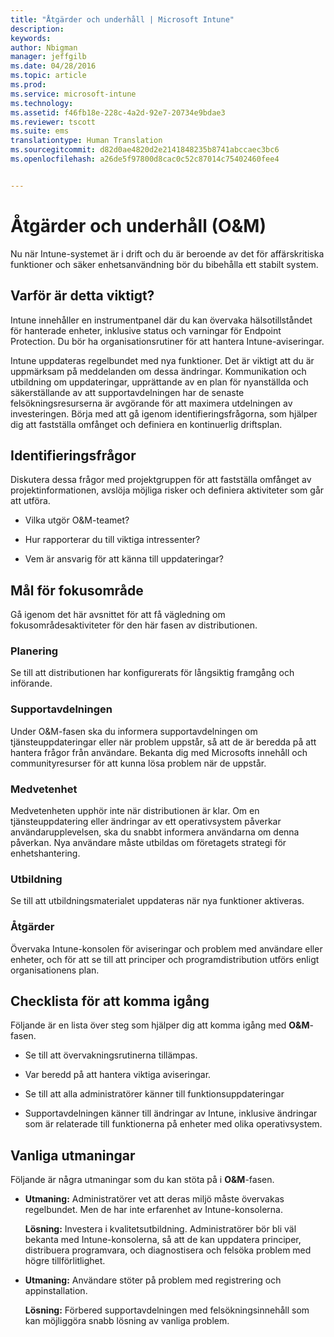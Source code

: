 ```yaml
---
title: "Åtgärder och underhåll | Microsoft Intune"
description: 
keywords: 
author: Nbigman
manager: jeffgilb
ms.date: 04/28/2016
ms.topic: article
ms.prod: 
ms.service: microsoft-intune
ms.technology: 
ms.assetid: f46fb18e-228c-4a2d-92e7-20734e9bdae3
ms.reviewer: tscott
ms.suite: ems
translationtype: Human Translation
ms.sourcegitcommit: d82d0ae4820d2e2141848235b8741abccaec3bc6
ms.openlocfilehash: a26de5f97800d8cac0c52c87014c75402460fee4


---
```


# Åtgärder och underhåll (O&M)
Nu när Intune-systemet är i drift och du är beroende av det för affärskritiska funktioner och säker enhetsanvändning bör du bibehålla ett stabilt system.

## Varför är detta viktigt?
Intune innehåller en instrumentpanel där du kan övervaka hälsotillståndet för hanterade enheter, inklusive status och varningar för Endpoint Protection. Du bör ha organisationsrutiner för att hantera Intune-aviseringar.

Intune uppdateras regelbundet med nya funktioner. Det är viktigt att du är uppmärksam på meddelanden om dessa ändringar.
Kommunikation och utbildning om uppdateringar, upprättande av en plan för nyanställda och säkerställande av att supportavdelningen har de senaste felsökningsresurserna är avgörande för att maximera utdelningen av investeringen.
Börja med att gå igenom identifieringsfrågorna, som hjälper dig att fastställa omfånget och definiera en kontinuerlig driftsplan.

## Identifieringsfrågor
Diskutera dessa frågor med projektgruppen för att fastställa omfånget av projektinformationen, avslöja möjliga risker och definiera aktiviteter som går att utföra.

-   Vilka utgör O&M-teamet?

-   Hur rapporterar du till viktiga intressenter?

-   Vem är ansvarig för att känna till uppdateringar?

## Mål för fokusområde
Gå igenom det här avsnittet för att få vägledning om fokusområdesaktiviteter för den här fasen av distributionen.

### Planering
Se till att distributionen har konfigurerats för långsiktig framgång och införande.

### Supportavdelningen
Under O&M-fasen ska du informera supportavdelningen om tjänsteuppdateringar eller när problem uppstår, så att de är beredda på att hantera frågor från användare. Bekanta dig med Microsofts innehåll och communityresurser för att kunna lösa problem när de uppstår.

### Medvetenhet
Medvetenheten upphör inte när distributionen är klar. Om en tjänsteuppdatering eller ändringar av ett operativsystem påverkar användarupplevelsen, ska du snabbt informera användarna om denna påverkan. Nya användare måste utbildas om företagets strategi för enhetshantering.

### Utbildning
Se till att utbildningsmaterialet uppdateras när nya funktioner aktiveras.

### Åtgärder
Övervaka Intune-konsolen för aviseringar och problem med användare eller enheter, och för att se till att principer och programdistribution utförs enligt organisationens plan.

## Checklista för att komma igång
Följande är en lista över steg som hjälper dig att komma igång med **O&M**-fasen.

-   Se till att övervakningsrutinerna tillämpas.

-   Var beredd på att hantera viktiga aviseringar.

-   Se till att alla administratörer känner till funktionsuppdateringar

-   Supportavdelningen känner till ändringar av Intune, inklusive ändringar som är relaterade till funktionerna på enheter med olika operativsystem.

## Vanliga utmaningar
Följande är några utmaningar som du kan stöta på i **O&M**-fasen.

-   **Utmaning:** Administratörer vet att deras miljö måste övervakas regelbundet. Men de har inte erfarenhet av Intune-konsolerna.

    **Lösning:** Investera i kvalitetsutbildning. Administratörer bör bli väl bekanta med Intune-konsolerna, så att de kan uppdatera principer, distribuera programvara, och diagnostisera och felsöka problem med högre tillförlitlighet.

-   **Utmaning:** Användare stöter på problem med registrering och appinstallation.

    **Lösning:** Förbered supportavdelningen med felsökningsinnehåll som kan möjliggöra snabb lösning av vanliga problem.



<!--HONumber=Jun16_HO4-->


